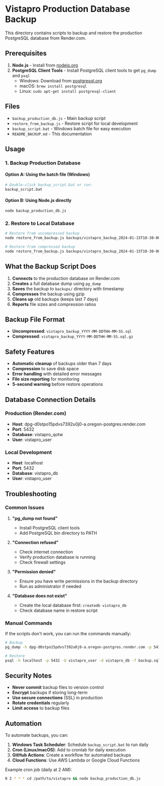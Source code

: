 # Vistapro Production Database Backup

This directory contains scripts to backup and restore the production PostgreSQL database from Render.com.

## Prerequisites

1. **Node.js** - Install from [nodejs.org](https://nodejs.org/)
2. **PostgreSQL Client Tools** - Install PostgreSQL client tools to get `pg_dump` and `psql`
   - Windows: Download from [postgresql.org](https://www.postgresql.org/download/windows/)
   - macOS: `brew install postgresql`
   - Linux: `sudo apt-get install postgresql-client`

## Files

- `backup_production_db.js` - Main backup script
- `restore_from_backup.js` - Restore script for local development
- `backup_script.bat` - Windows batch file for easy execution
- `README_BACKUP.md` - This documentation

## Usage

### 1. Backup Production Database

#### Option A: Using the batch file (Windows)
```bash
# Double-click backup_script.bat or run:
backup_script.bat
```

#### Option B: Using Node.js directly
```bash
node backup_production_db.js
```

### 2. Restore to Local Database

```bash
# Restore from uncompressed backup
node restore_from_backup.js backups/vistapro_backup_2024-01-15T10-30-00.sql

# Restore from compressed backup
node restore_from_backup.js backups/vistapro_backup_2024-01-15T10-30-00.sql.gz
```

## What the Backup Script Does

1. **Connects** to the production database on Render.com
2. **Creates** a full database dump using `pg_dump`
3. **Saves** the backup to `backups/` directory with timestamp
4. **Compresses** the backup using gzip
5. **Cleans up** old backups (keeps last 7 days)
6. **Reports** file sizes and compression ratios

## Backup File Format

- **Uncompressed**: `vistapro_backup_YYYY-MM-DDTHH-MM-SS.sql`
- **Compressed**: `vistapro_backup_YYYY-MM-DDTHH-MM-SS.sql.gz`

## Safety Features

- **Automatic cleanup** of backups older than 7 days
- **Compression** to save disk space
- **Error handling** with detailed error messages
- **File size reporting** for monitoring
- **5-second warning** before restore operations

## Database Connection Details

### Production (Render.com)
- **Host**: dpg-d0stpo15pdvs7392u0j0-a.oregon-postgres.render.com
- **Port**: 5432
- **Database**: vistapro_qotw
- **User**: vistapro_user

### Local Development
- **Host**: localhost
- **Port**: 5432
- **Database**: vistapro_db
- **User**: vistapro_user

## Troubleshooting

### Common Issues

1. **"pg_dump not found"**
   - Install PostgreSQL client tools
   - Add PostgreSQL bin directory to PATH

2. **"Connection refused"**
   - Check internet connection
   - Verify production database is running
   - Check firewall settings

3. **"Permission denied"**
   - Ensure you have write permissions in the backup directory
   - Run as administrator if needed

4. **"Database does not exist"**
   - Create the local database first: `createdb vistapro_db`
   - Check database name in restore script

### Manual Commands

If the scripts don't work, you can run the commands manually:

```bash
# Backup
pg_dump -h dpg-d0stpo15pdvs7392u0j0-a.oregon-postgres.render.com -p 5432 -U vistapro_user -d vistapro_qotw > backup.sql

# Restore
psql -h localhost -p 5432 -U vistapro_user -d vistapro_db -f backup.sql
```

## Security Notes

- **Never commit** backup files to version control
- **Encrypt** backups if storing long-term
- **Use secure connections** (SSL) in production
- **Rotate credentials** regularly
- **Limit access** to backup files

## Automation

To automate backups, you can:

1. **Windows Task Scheduler**: Schedule `backup_script.bat` to run daily
2. **Cron (Linux/macOS)**: Add to crontab for daily execution
3. **GitHub Actions**: Create a workflow for automated backups
4. **Cloud Functions**: Use AWS Lambda or Google Cloud Functions

Example cron job (daily at 2 AM):
```bash
0 2 * * * cd /path/to/vistapro && node backup_production_db.js
```
